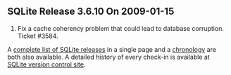 ## SQLite Release 3\.6\.10 On 2009\-01\-15

1. Fix a cache coherency problem that could lead to database corruption.
 Ticket \#3584\.



A [complete list of SQLite releases](../changes.html)
 in a single page and a [chronology](../chronology.html) are both also available.
 A detailed history of every
 check\-in is available at
 [SQLite version control site](https://www.sqlite.org/src/timeline).


